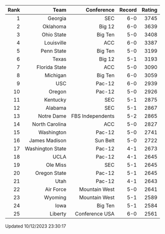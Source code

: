 | Rank  | Team                 | Conference           | Record   | Rating |
| ---:  | ---:                 | ---:                 | ---:     | ---:   |
| 1     | Georgia              | SEC                  | 6-0      | 3745   |
| 2     | Oklahoma             | Big 12               | 6-0      | 3639   |
| 3     | Ohio State           | Big Ten              | 5-0      | 3408   |
| 4     | Louisville           | ACC                  | 6-0      | 3387   |
| 5     | Penn State           | Big Ten              | 5-0      | 3199   |
| 6     | Texas                | Big 12               | 5-1      | 3193   |
| 7     | Florida State        | ACC                  | 5-0      | 3090   |
| 8     | Michigan             | Big Ten              | 6-0      | 3059   |
| 9     | USC                  | Pac-12               | 6-0      | 2939   |
| 10    | Oregon               | Pac-12               | 5-0      | 2926   |
| 11    | Kentucky             | SEC                  | 5-1      | 2875   |
| 12    | Alabama              | SEC                  | 5-1      | 2867   |
| 13    | Notre Dame           | FBS Independents     | 5-2      | 2865   |
| 14    | North Carolina       | ACC                  | 5-0      | 2827   |
| 15    | Washington           | Pac-12               | 5-0      | 2741   |
| 16    | James Madison        | Sun Belt             | 5-0      | 2722   |
| 17    | Washington State     | Pac-12               | 4-1      | 2673   |
| 18    | UCLA                 | Pac-12               | 4-1      | 2645   |
| 19    | Ole Miss             | SEC                  | 5-1      | 2645   |
| 20    | Oregon State         | Pac-12               | 5-1      | 2645   |
| 21    | Utah                 | Pac-12               | 4-1      | 2643   |
| 22    | Air Force            | Mountain West        | 5-0      | 2641   |
| 23    | Wyoming              | Mountain West        | 5-1      | 2589   |
| 24    | Iowa                 | Big Ten              | 5-1      | 2584   |
| 25    | Liberty              | Conference USA       | 6-0      | 2561   |

Updated 10/12/2023 23:30:17
